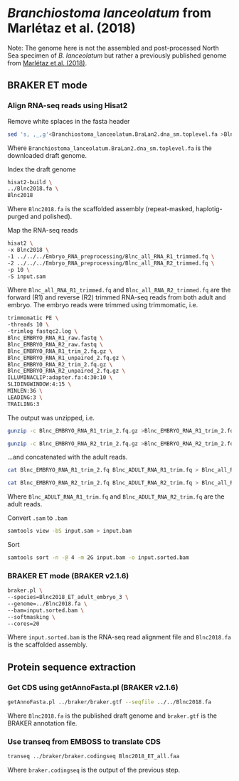 # _Branchiostoma lanceolatum_ from Marlétaz et al. (2018)

Note: The genome here is not the assembled and post-processed North Sea specimen of _B. lanceolatum_ but rather a previously published genome from [Marlétaz et al. (2018)](https://www.nature.com/articles/s41586-018-0734-6).

## BRAKER ET mode

### Align RNA-seq reads using Hisat2

Remove white splaces in the fasta header

```bash
sed 's, ,_,g'<Branchiostoma_lanceolatum.BraLan2.dna_sm.toplevel.fa >Blnc2018.fa
```

Where `Branchiostoma_lanceolatum.BraLan2.dna_sm.toplevel.fa` is the downloaded draft genome.

Index the draft genome

```bash
hisat2-build \
../Blnc2018.fa \
Blnc2018
```
Where `Blnc2018.fa` is the scaffolded assembly (repeat-masked, haplotig-purged and polished).

Map the RNA-seq reads

```bash
hisat2 \
-x Blnc2018 \
-1 ../../../Embryo_RNA_preprocessing/Blnc_all_RNA_R1_trimmed.fq \
-2 ../../../Embryo_RNA_preprocessing/Blnc_all_RNA_R2_trimmed.fq \
-p 10 \
-S input.sam
```

Where `Blnc_all_RNA_R1_trimmed.fq` and `Blnc_all_RNA_R2_trimmed.fq` are the forward (R1) and reverse (R2) trimmed RNA-seq reads from both adult and embryo. The embryo reads were trimmed using trimmomatic, i.e.

```bash
trimmomatic PE \
-threads 10 \
-trimlog fastqc2.log \
Blnc_EMBRYO_RNA_R1_raw.fastq \
Blnc_EMBRYO_RNA_R2_raw.fastq \
Blnc_EMBRYO_RNA_R1_trim_2.fq.gz \
Blnc_EMBRYO_RNA_R1_unpaired_2.fq.gz \
Blnc_EMBRYO_RNA_R2_trim_2.fq.gz \
Blnc_EMBRYO_RNA_R2_unpaired_2.fq.gz \
ILLUMINACLIP:adapter.fa:4:30:10 \
SLIDINGWINDOW:4:15 \
MINLEN:36 \
LEADING:3 \
TRAILING:3
```

The output was unzipped, i.e.

```bash
gunzip -c Blnc_EMBRYO_RNA_R1_trim_2.fq.gz >Blnc_EMBRYO_RNA_R1_trim_2.fq
```

```bash
gunzip -c Blnc_EMBRYO_RNA_R2_trim_2.fq.gz >Blnc_EMBRYO_RNA_R2_trim_2.fq
```
...and concatenated with the adult reads.

```bash
cat Blnc_EMBRYO_RNA_R1_trim_2.fq Blnc_ADULT_RNA_R1_trim.fq > Blnc_all_RNA_R1_trimmed.fq
```

```bash
cat Blnc_EMBRYO_RNA_R2_trim_2.fq Blnc_ADULT_RNA_R2_trim.fq > Blnc_all_RNA_R2_trimmed.fq
```

Where `Blnc_ADULT_RNA_R1_trim.fq` and `Blnc_ADULT_RNA_R2_trim.fq` are the adult reads.

Convert `.sam` to `.bam`

```bash
samtools view -bS input.sam > input.bam
```
Sort

```bash
samtools sort -n -@ 4 -m 2G input.bam -o input.sorted.bam
```

### BRAKER ET mode (BRAKER v2.1.6)

```bash
braker.pl \
--species=Blnc2018_ET_adult_embryo_3 \
--genome=../Blnc2018.fa \
--bam=input.sorted.bam \
--softmasking \
--cores=20
```

Where `input.sorted.bam` is the RNA-seq read alignment file and `Blnc2018.fa` is the scaffolded assembly.

## Protein sequence extraction

### Get CDS using getAnnoFasta.pl (BRAKER v2.1.6)

```bash
getAnnoFasta.pl ../braker/braker.gtf --seqfile ../../Blnc2018.fa
```

Where `Blnc2018.fa` is the published draft genome and `braker.gtf` is the BRAKER annotation file.

### Use transeq from EMBOSS to translate CDS

```bash
transeq ../braker/braker.codingseq Blnc2018_ET_all.faa
```

Where `braker.codingseq` is the output of the previous step.
